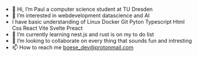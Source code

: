 - 👋 Hi, I’m Paul a computer science student at TU Dresden
- 👀 I’m interested in  webdevelopment datascience and AI
- I have basic understanding of Linux Docker Git Pyton Typescript Html Css React Vite Svelte Preact 
- 🌱 I’m currently learning  nest.js and rust is on my to do list
- 💞️ I’m looking to collaborate on  every thing that sounds fun and intresting  
- 📫 How to reach me boese_dev@protonmail.com

<!---
paul1995tu/paul1995tu is a ✨ special ✨ repository because its `README.md` (this file) appears on your GitHub profile.
You can click the Preview link to take a look at your changes.
--->
